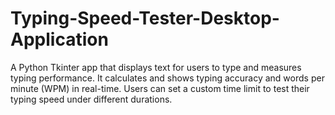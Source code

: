 # Typing-Speed-Tester-Desktop-Application
A Python Tkinter app that displays text for users to type and measures typing performance. It calculates and shows typing accuracy and words per minute (WPM) in real-time. Users can set a custom time limit to test their typing speed under different durations.
